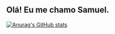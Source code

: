 ## Olá! Eu me chamo Samuel. 

[![Anurag's GitHub stats](https://github-readme-stats.vercel.app/samuelcaldeirar)](https://github.com/samuelcaldeirar/github-readme-stats)
